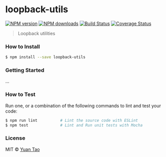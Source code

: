 # loopback-utils

[![NPM version](http://img.shields.io/npm/v/loopback-utils.svg?style=flat-square)](https://www.npmjs.com/package/loopback-utils)
[![NPM downloads](http://img.shields.io/npm/dm/loopback-utils.svg?style=flat-square)](https://www.npmjs.com/package/loopback-utils)
[![Build Status](http://img.shields.io/travis/taoyuan/loopback-utils/master.svg?style=flat-square)](https://travis-ci.org/taoyuan/loopback-utils)
[![Coverage Status](https://img.shields.io/coveralls/taoyuan/loopback-utils.svg?style=flat-square)](https://coveralls.io/taoyuan/loopback-utils)

> Loopback utilities

### How to Install

```sh
$ npm install --save loopback-utils
```

### Getting Started

...

### How to Test

Run one, or a combination of the following commands to lint and test your code:

```sh
$ npm run lint          # Lint the source code with ESLint
$ npm test              # Lint and Run unit tests with Mocha
```

### License

MIT © [Yuan Tao]()
